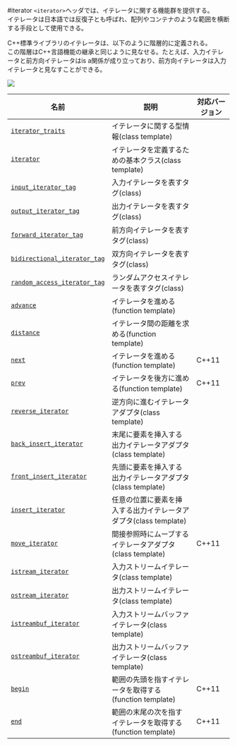 #iterator
`<iterator>`ヘッダでは、イテレータに関する機能群を提供する。  
イテレータは日本語では反復子とも呼ばれ、配列やコンテナのような範囲を横断する手段として使用できる。  

C++標準ライブラリのイテレータは、以下のように階層的に定義される。  
この階層はC++言語機能の継承と同じように見なせる。たとえば、入力イテレータと前方向イテレータはis a関係が成り立っており、前方向イテレータは入力イテレータと見なすことができる。

![](https://raw.github.com/cpprefjp/image/master/reference/iterator/iterators.png)


| 名前 | 説明 | 対応バージョン |
|----------------------------------------------------|------------------------------------------|-------|
| [`iterator_traits`](./iterator/iterator_traits.md) | イテレータに関する型情報(class template) | |
| [`iterator`](./iterator/iterator.md) | イテレータを定義するための基本クラス(class template) | |
| [`input_iterator_tag`](./iterator/iterator_tag.md) | 入力イテレータを表すタグ(class) | |
| [`output_iterator_tag`](./iterator/iterator_tag.md) | 出力イテレータを表すタグ(class) | |
| [`forward_iterator_tag`](./iterator/iterator_tag.md) | 前方向イテレータを表すタグ(class) | |
| [`bidirectional_iterator_tag`](./iterator/iterator_tag.md) | 双方向イテレータを表すタグ(class) | |
| [`random_access_iterator_tag`](./iterator/iterator_tag.md) | ランダムアクセスイテレータを表すタグ(class) | |
| [`advance`](./iterator/advance.md) | イテレータを進める(function template) | |
| [`distance`](./iterator/distance.md) | イテレータ間の距離を求める(function template) | |
| [`next`](./iterator/next.md) | イテレータを進める(function template)       | C++11 |
| [`prev`](./iterator/prev.md) | イテレータを後方に進める(function template) | C++11 |
| [`reverse_iterator`](./iterator/reverse_iterator.md) | 逆方向に進むイテレータアダプタ(class template) | |
| [`back_insert_iterator`](./iterator/back_insert_iterator.md) | 末尾に要素を挿入する出力イテレータアダプタ(class template) | |
| [`front_insert_iterator`](./iterator/front_insert_iterator.md) | 先頭に要素を挿入する出力イテレータアダプタ(class template) | |
| [`insert_iterator`](./iterator/insert_iterator.md) | 任意の位置に要素を挿入する出力イテレータアダプタ(class template) | |
| [`move_iterator`](./iterator/move_iterator.md) | 間接参照時にムーブするイテレータアダプタ(class template) | C++11 |
| [`istream_iterator`](./iterator/istream_iterator.md) | 入力ストリームイテレータ(class template) | |
| [`ostream_iterator`](./iterator/ostream_iterator.md) | 出力ストリームイテレータ(class template) | |
| [`istreambuf_iterator`](./iterator/istreambuf_iterator.md) | 入力ストリームバッファイテレータ(class template) | |
| [`ostreambuf_iterator`](./iterator/ostreambuf_iterator.md) | 出力ストリームバッファイテレータ(class template) | |
| [`begin`](./iterator/begin.md) | 範囲の先頭を指すイテレータを取得する(function template) | C++11 |
| [`end`](./iterator/end.md) | 範囲の末尾の次を指すイテレータを取得する(function template) | C++11 |


